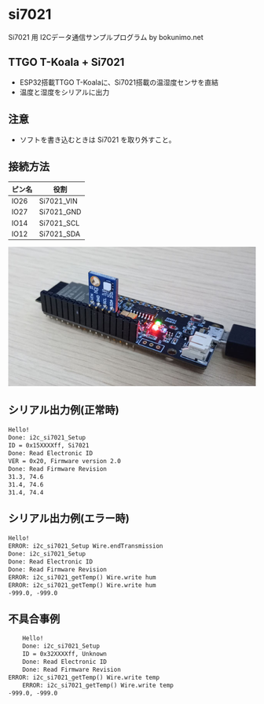 # si7021

Si7021 用 I2Cデータ通信サンプルプログラム by bokunimo.net

## TTGO T-Koala + Si7021

- ESP32搭載TTGO T-Koalaに、Si7021搭載の温湿度センサを直結
- 温度と湿度をシリアルに出力

## 注意

- ソフトを書き込むときは Si7021 を取り外すこと。

## 接続方法

|ピン名|役割      |
|------|----------|
|IO26  |Si7021_VIN|
|IO27  |Si7021_GND|
|IO14  |Si7021_SCL|
|IO12  |Si7021_SDA|

![si7021.jpg](si7021.jpg)  

## シリアル出力例(正常時)

	Hello!  
	Done: i2c_si7021_Setup  
	ID = 0x15XXXXff, Si7021  
	Done: Read Electronic ID  
	VER = 0x20, Firmware version 2.0  
	Done: Read Firmware Revision  
	31.3, 74.6  
	31.4, 74.6  
	31.4, 74.4  

## シリアル出力例(エラー時)

	Hello!  
	ERROR: i2c_si7021_Setup Wire.endTransmission  
	Done: i2c_si7021_Setup  
	Done: Read Electronic ID  
	Done: Read Firmware Revision  
	ERROR: i2c_si7021_getTemp() Wire.write hum  
	ERROR: i2c_si7021_getTemp() Wire.write hum  
	-999.0, -999.0  

## 不具合事例

        Hello!
        Done: i2c_si7021_Setup
        ID = 0x32XXXXff, Unknown
        Done: Read Electronic ID
        Done: Read Firmware Revision
	ERROR: i2c_si7021_getTemp() Wire.write temp
        ERROR: i2c_si7021_getTemp() Wire.write temp
	-999.0, -999.0
